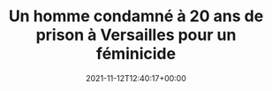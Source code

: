 ---
title: Un homme condamné à 20 ans de prison à Versailles pour un féminicide
date: 2021-11-12T12:40:17+00:00
concerned:
  - morgane-le-hir
press:
  title: Le Point
  url: https://www.lepoint.fr/societe/un-homme-condamne-a-20-ans-de-prison-a-versailles-pour-un-feminicide-12-11-2021-2451749_23.php
---